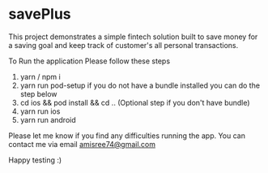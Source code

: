 # savePlus
This project demonstrates a simple fintech solution built to save money for a saving goal and keep track of customer's all personal transactions.


To Run the application Please follow these steps 

1. yarn  / npm i
2. yarn run pod-setup if you do not have a bundle installed you can do the step below
3. cd ios && pod install && cd .. (Optional step if you don't have bundle)
4. yarn run ios 
5. yarn run android 

Please let me know if you find any difficulties running the app. You can contact me via email amisree74@gmail.com

Happy testing :) 
